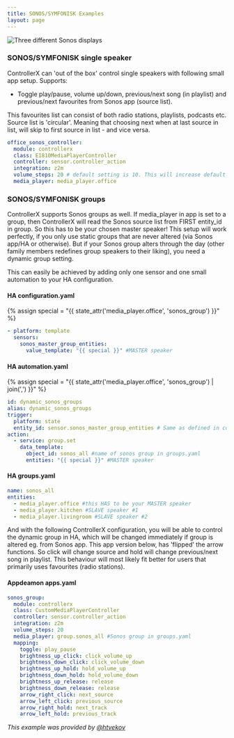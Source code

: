 ```yaml
---
title: SONOS/SYMFONISK Examples
layout: page
---
```


![Three different Sonos displays](/controllerx/assets/img/sonos_displays_2.jpg)

### SONOS/SYMFONISK single speaker

ControllerX can 'out of the box' control single speakers with following small app setup.
Supports:

- Toggle play/pause, volume up/down, previous/next song (in playlist) and previous/next favourites from Sonos app (source list).

This favourites list can consist of both radio stations, playlists, podcasts etc. Source list is 'circular'. Meaning that choosing next when at last source in list, will skip to first source in list - and vice versa.

```yaml
office_sonos_controller:
  module: controllerx
  class: E1810MediaPlayerController
  controller: sensor.controller_action
  integration: z2m
  volume_steps: 20 # default setting is 10. This will increase default steps to 20 from no volume to full volume
  media_player: media_player.office
```

### SONOS/SYMFONISK groups

ControllerX supports Sonos groups as well. If media_player in app is set to a group, then ControllerX will read the Sonos source list from FIRST entity_id in group. So this has to be your chosen master speaker! This setup will work perfectly, if you only use static groups that are never altered (via Sonos app/HA or otherwise). But if your Sonos group alters through the day (other family members redefines group speakers to their liking), you need a dynamic group setting.

This can easily be achieved by adding only one sensor and one small automation to your HA configuration.

#### HA configuration.yaml

{% assign special = "{{ state_attr('media_player.office', 'sonos_group') }}" %}

```yaml
- platform: template
  sensors:
    sonos_master_group_entities:
      value_template: "{{ special }}" #MASTER speaker
```

#### HA automation.yaml

{% assign special = "{{ state_attr('media_player.office', 'sonos_group') | join(',') }}" %}

```yaml
id: dynamic_sonos_groups
alias: dynamic_sonos_groups
trigger:
  platform: state
  entity_id: sensor.sonos_master_group_entities # Same as defined in configuration.yaml
action:
  - service: group.set
    data_template:
      object_id: sonos_all #name of sonos group in groups.yaml
      entities: "{{ special }}" #MASTER speaker
```

#### HA groups.yaml

```yaml
name: sonos_all
entities:
  - media_player.office #this HAS to be your MASTER speaker
  - media_player.kitchen #SLAVE speaker #1
  - media_player.livingroom #SLAVE speaker #2
```

And with the following ControllerX configuration, you will be able to control the dynamic group in HA, which will be changed immediately if group is altered eg. from Sonos app. This app version below, has 'flipped' the arrow functions. So click will change source and hold will change previous/next song in playlist. This behaviour will most likely fit better for users that primarily uses favourites (radio stations).

#### Appdeamon apps.yaml

```yaml
sonos_group:
  module: controllerx
  class: CustomMediaPlayerController
  controller: sensor.controller_action
  integration: z2m
  volume_steps: 20
  media_player: group.sonos_all #Sonos group in groups.yaml
  mapping:
    toggle: play_pause
    brightness_up_click: click_volume_up
    brightness_down_click: click_volume_down
    brightness_up_hold: hold_volume_up
    brightness_down_hold: hold_volume_down
    brightness_up_release: release
    brightness_down_release: release
    arrow_right_click: next_source
    arrow_left_click: previous_source
    arrow_right_hold: next_track
    arrow_left_hold: previous_track
```

_This example was provided by [@htvekov](https://github.com/htvekov)_
